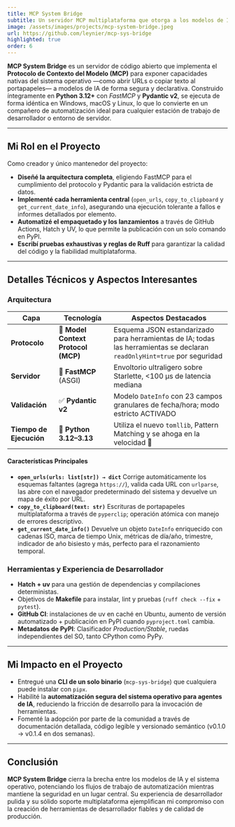 ```yaml
---
title: MCP System Bridge
subtitle: Un servidor MCP multiplataforma que otorga a los modelos de IA superpoderes nativos del sistema operativo
image: /assets/images/projects/mcp-system-bridge.jpeg
url: https://github.com/leynier/mcp-sys-bridge
highlighted: true
order: 6
---
```


**MCP System Bridge** es un servidor de código abierto que implementa el **Protocolo de Contexto del Modelo (MCP)** para exponer capacidades nativas del sistema operativo —como abrir URLs o copiar texto al portapapeles— a modelos de IA de forma segura y declarativa. Construido íntegramente en **Python 3.12+** con *FastMCP* y **Pydantic v2**, se ejecuta de forma idéntica en Windows, macOS y Linux, lo que lo convierte en un compañero de automatización ideal para cualquier estación de trabajo de desarrollador o entorno de servidor.

---

## Mi Rol en el Proyecto

Como creador y único mantenedor del proyecto:

* **Diseñé la arquitectura completa**, eligiendo FastMCP para el cumplimiento del protocolo y Pydantic para la validación estricta de datos.
* **Implementé cada herramienta central** (`open_urls`, `copy_to_clipboard` y `get_current_date_info`), asegurando una ejecución tolerante a fallos e informes detallados por elemento.
* **Automatizé el empaquetado y los lanzamientos** a través de GitHub Actions, Hatch y UV, lo que permite la publicación con un solo comando en PyPI.
* **Escribí pruebas exhaustivas y reglas de Ruff** para garantizar la calidad del código y la fiabilidad multiplataforma.

---

## Detalles Técnicos y Aspectos Interesantes

### Arquitectura

| Capa         | Tecnología                          | Aspectos Destacados                                                                               |
| ------------ | ----------------------------------- | ------------------------------------------------------------------------------------------------- |
| **Protocolo** | 🧩 **Model Context Protocol (MCP)** | Esquema JSON estandarizado para herramientas de IA; todas las herramientas se declaran `readOnlyHint=true` por seguridad |
| **Servidor** | 🚀 **FastMCP** (ASGI)               | Envoltorio ultraligero sobre Starlette, <100 µs de latencia mediana                                |
| **Validación** | ✅ **Pydantic v2**                   | Modelo `DateInfo` con 23 campos granulares de fecha/hora; modo estricto ACTIVADO                    |
| **Tiempo de Ejecución** | 🐍 **Python 3.12–3.13**             | Utiliza el nuevo `tomllib`, Pattern Matching y se ahoga en la velocidad 🚀                       |

#### Características Principales

* **`open_urls(urls: list[str]) → dict`**
  Corrige automáticamente los esquemas faltantes (agrega `https://`), valida cada URL con `urlparse`, las abre con el navegador predeterminado del sistema y devuelve un mapa de éxito por URL.
* **`copy_to_clipboard(text: str)`**
  Escrituras de portapapeles multiplataforma a través de `pyperclip`; operación atómica con manejo de errores descriptivo.
* **`get_current_date_info()`**
  Devuelve un objeto `DateInfo` enriquecido con cadenas ISO, marca de tiempo Unix, métricas de día/año, trimestre, indicador de año bisiesto y más, perfecto para el razonamiento temporal.

### Herramientas y Experiencia de Desarrollador

* **Hatch + uv** para una gestión de dependencias y compilaciones deterministas.
* Objetivos de **Makefile** para instalar, lint y pruebas (`ruff check --fix` + `pytest`).
* **GitHub CI**: instalaciones de uv en caché en Ubuntu, aumento de versión automatizado + publicación en PyPI cuando `pyproject.toml` cambia.
* **Metadatos de PyPI**: Clasificador *Production/Stable*, ruedas independientes del SO, tanto CPython como PyPy.

---

## Mi Impacto en el Proyecto

* Entregué una **CLI de un solo binario** (`mcp-sys-bridge`) que cualquiera puede instalar con `pipx`.
* Habilité la **automatización segura del sistema operativo para agentes de IA**, reduciendo la fricción de desarrollo para la invocación de herramientas.
* Fomenté la adopción por parte de la comunidad a través de documentación detallada, código legible y versionado semántico (v0.1.0 → v0.1.4 en dos semanas).

---

## Conclusión

**MCP System Bridge** cierra la brecha entre los modelos de IA y el sistema operativo, potenciando los flujos de trabajo de automatización mientras mantiene la seguridad en un lugar central. Su experiencia de desarrollador pulida y su sólido soporte multiplataforma ejemplifican mi compromiso con la creación de herramientas de desarrollador fiables y de calidad de producción.
